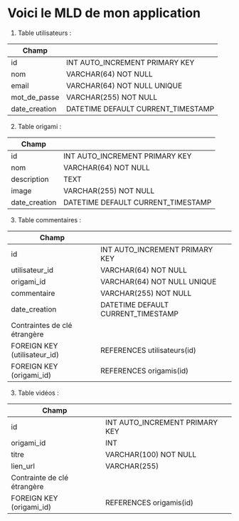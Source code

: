 # Voici le MLD de mon application 

1. Table utilisateurs :

| Champ ||
|--|--|
| id | INT AUTO_INCREMENT PRIMARY KEY |
| nom | VARCHAR(64) NOT NULL |
| email | 	VARCHAR(64) NOT NULL UNIQUE |
| mot_de_passe | VARCHAR(255) NOT NULL |
| date_creation | DATETIME DEFAULT CURRENT_TIMESTAMP |

2. Table origami :

| Champ ||
|--|--|
| id | INT AUTO_INCREMENT PRIMARY KEY |
| nom | VARCHAR(64) NOT NULL |
| description | TEXT |
| image | VARCHAR(255) NOT NULL |
| date_creation | DATETIME DEFAULT CURRENT_TIMESTAMP |

3. Table commentaires :

| Champ ||
|--|--|
| id | INT AUTO_INCREMENT PRIMARY KEY |
| utilisateur_id | VARCHAR(64) NOT NULL |
| origami_id | VARCHAR(64) NOT NULL UNIQUE |
| commentaire | VARCHAR(255) NOT NULL |
| date_creation | DATETIME DEFAULT CURRENT_TIMESTAMP |
| Contraintes de clé étrangère ||
| FOREIGN KEY (utilisateur_id) | REFERENCES utilisateurs(id) |
| FOREIGN KEY (origami_id) | REFERENCES origamis(id) |

3. Table vidéos :

| Champ ||
|--|--|
| id | INT AUTO_INCREMENT PRIMARY KEY |
| origami_id |	INT |
| titre | VARCHAR(100) NOT NULL |
| lien_url | VARCHAR(255) |
| Contrainte de clé étrangère | |	
| FOREIGN KEY (origami_id) | REFERENCES origamis(id) |